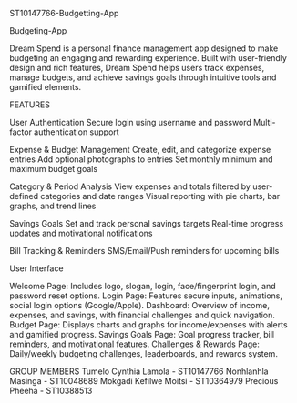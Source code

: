  ST10147766-Budgetting-App

 Budgeting-App

Dream Spend is a personal finance management app designed to make budgeting an engaging and rewarding experience. Built with user-friendly design and rich features, Dream Spend helps users track expenses, manage budgets, and achieve savings goals through intuitive tools and gamified elements.

FEATURES

User Authentication
  Secure login using username and password
  Multi-factor authentication support

Expense & Budget Management
Create, edit, and categorize expense entries
Add optional photographs to entries
Set monthly minimum and maximum budget goals

Category & Period Analysis
View expenses and totals filtered by user-defined categories and date ranges
Visual reporting with pie charts, bar graphs, and trend lines

Savings Goals
Set and track personal savings targets
Real-time progress updates and motivational notifications

Bill Tracking & Reminders
SMS/Email/Push reminders for upcoming bills

User Interface

Welcome Page: Includes logo, slogan, login, face/fingerprint login, and password reset options.
Login Page: Features secure inputs, animations, social login options (Google/Apple).
Dashboard: Overview of income, expenses, and savings, with financial challenges and quick navigation.
Budget Page: Displays charts and graphs for income/expenses with alerts and gamified progress.
Savings Goals Page: Goal progress tracker, bill reminders, and motivational features.
Challenges & Rewards Page: Daily/weekly budgeting challenges, leaderboards, and rewards system.

GROUP MEMBERS
Tumelo Cynthia Lamola - ST10147766
Nonhlanhla Masinga - ST10048689
Mokgadi Kefilwe Moitsi - ST10364979
Precious Pheeha - ST10388513


